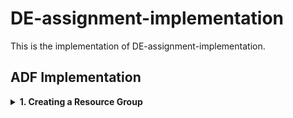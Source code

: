 # DE-assignment-implementation

This is the implementation of DE-assignment-implementation.

## ADF Implementation
<details>
  <summary><strong>1. Creating a Resource Group</strong></summary>

this is the implementation of the adf project, It involved 2 parts as seen below:-
###
## Databricks Implementation

Explain your Databricks implementation here. Include information about notebooks, clusters, workflows, and integration with other systems.

### Question 1

Provide details for Question 1 here, explaining the specific part of the Databricks implementation or addressing the first topic.

### Question 2

Provide details for Question 2 here, explaining another part of the Databricks implementation or addressing the second topic.

